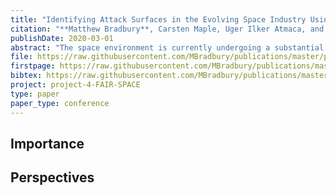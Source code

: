 ```yaml
---
title: "Identifying Attack Surfaces in the Evolving Space Industry Using Reference Architectures"
citation: "**Matthew Bradbury**, Carsten Maple, Uger Ilker Atmaca, and Sara Cannizzaro. Identifying Attack Surfaces in the Evolving Space Industry Using Reference Architectures. In *IEEE Aerospace Conference*. Big Sky, Montana, USA, 7–14 March 2020. IEEE. [doi:10.1109/AERO47225.2020.9172785](https://doi.org/10.1109/AERO47225.2020.9172785)."
publishDate: 2020-03-01
abstract: "The space environment is currently undergoing a substantial change and many new entrants to the market are deploying devices, satellites and systems in space; this evolution has been termed as NewSpace. The change is complicated by technological developments such as deploying machine learning based autonomous space systems and the Internet of Space Things (IoST). In the IoST, space systems will rely on satellite-to-x communication and interactions with wider aspects of the ground segment to a greater degree than existing systems. Such developments will inevitably lead to a change in the cyber security threat landscape of space systems. Inevitably, there will be a greater number of attack vectors for adversaries to exploit, and previously infeasible threats can be realised, and thus require mitigation. In this paper, we present a reference architecture (RA) that can be used to abstractly model in situ applications of this new space landscape. The RA specifies high-level system components and their interactions. By instantiating the RA for two scenarios we demonstrate how to analyse the attack surface using attack trees."
file: https://raw.githubusercontent.com/MBradbury/publications/master/papers/AeroConf2020-SRA.pdf
firstpage: https://raw.githubusercontent.com/MBradbury/publications/master/firstpages/AeroConf2020-SRA.svg
bibtex: https://raw.githubusercontent.com/MBradbury/publications/master/bibtex/Bradbury_2020_IdentifyingAttackSurfaces.bib
project: project-4-FAIR-SPACE
type: paper
paper_type: conference
---
```


<!-- readmore -->

## Importance

## Perspectives



